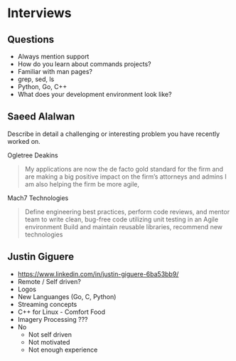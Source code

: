 # Interviews

## Questions

- Always mention support
- How do you learn about commands projects?
- Familiar with man pages?
- grep, sed, ls
- Python, Go, C++
- What does your development environment look like?

## Saeed Alalwan

Describe in detail a challenging or interesting problem you have recently worked on.

Ogletree Deakins
> My applications are now the de facto gold standard for the firm and are making a big positive impact on the firm’s attorneys and admins
> I am also helping the firm be more agile,

Mach7 Technologies
> Define engineering best practices, perform code reviews, and mentor team to write clean, bug-free code utilizing unit testing in an Agile environment
> Build and maintain reusable libraries,
> recommend new technologies

## Justin Giguere

- https://www.linkedin.com/in/justin-giguere-6ba53bb9/
- Remote / Self driven?
- Logos
- New Languanges (Go, C, Python)
- Streaming concepts
- C++ for Linux - Comfort Food
- Imagery Processing ???
- No
  - Not self driven
  - Not motivated
  - Not enough experience
